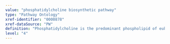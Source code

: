 ```yaml
---
value: "phosphatidylcholine biosynthetic pathway"
type: "Pathway Ontology"
xref-identifier: "0000878"
xref-dataSource: "PW"
definition: "Phosphatidylcholine is the predominant phospholipid of eukaryotic membranes. Of the three known biosynthetic pathways, two are found in eukaryotes and one, the CDP-choline, is the best characterized."
level: "4"
---
```

